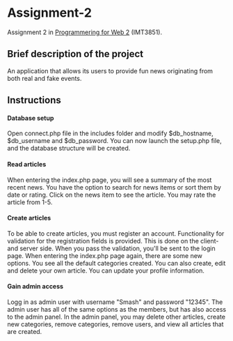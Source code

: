 # Assignment-2

Assignment 2 in [Programmering for Web 2](https://www.ntnu.no/studier/emner/IMT3851#tab=omEmnet) (IMT3851).

## Brief description of the project
An application that allows its users to provide fun news originating from both real and fake events.

## Instructions

#### Database setup

Open connect.php file in the includes folder and modify $db_hostname, $db_username and 
$db_password. You can now launch the setup.php file, and the database structure 
will be created.

#### Read articles

When entering the index.php page, you will see a summary of the most recent news. 
You have the option to search for news items or sort them by date or rating. 
Click on the news item to see the article. You may rate the article from 1-5.

#### Create articles

To be able to create articles, you must register an account. 
Functionality for validation for the registration fields is provided. 
This is done on the client- and server side. When you pass the validation, 
you'll be sent to the login page. When entering the index.php page again, 
there are some new options. You see all the default categories created. 
You can also create, edit and delete your own article. 
You can update your profile information.

#### Gain admin access

Logg in as admin user with username "Smash" and password "12345". 
The admin user has all of the same options as the members, 
but has also access to the admin panel. In the admin panel, 
you may delete other articles, create new categories, remove categories, remove users, 
and view all articles that are created.
